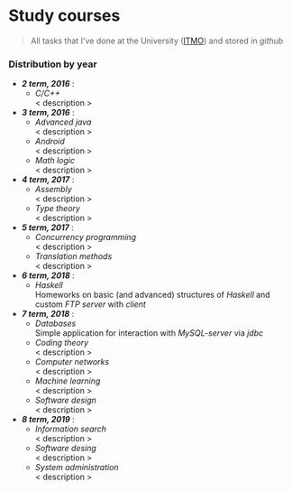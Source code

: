 # Study courses
> All tasks that I've done at the University ([ITMO](http://www.ifmo.ru/en/)) and stored in _github_

### Distribution by year

* **_2 term, 2016_** : 
  * _C/C++_  
    < description >
* **_3 term, 2016_** : 
  * _Advanced java_  
    < description >
  * _Android_  
    < description >
  * _Math logic_  
    < description >
* **_4 term, 2017_** : 
  * _Assembly_  
    < description >
  * _Type theory_  
    < description >
* **_5 term, 2017_** : 
  * _Concurrency programming_  
    < description >
  * _Translation methods_  
    < description >
* **_6 term, 2018_** : 
  * _Haskell_  
    Homeworks on basic (and advanced) structures of _Haskell_ and custom _FTP server_ with _client_
* **_7 term, 2018_** : 
  * _Databases_  
    Simple application for interaction with _MySQL-server_ via _jdbc_
  * _Coding theory_  
    < description >
  * _Computer networks_  
    < description >
  * _Machine learning_  
    < description >
  * _Software design_  
    < description >
* **_8 term, 2019_** :  
  * _Information search_  
    < description >
  * _Software desing_  
    < description >
  * _System administration_  
    < description >
